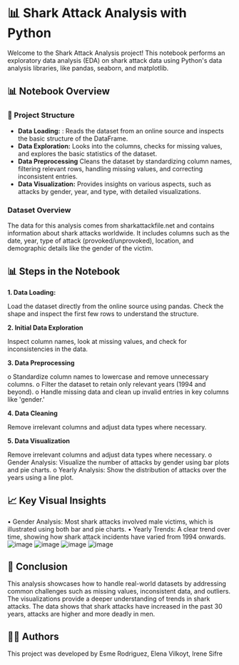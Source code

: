 # 📊 Shark Attack Analysis with Python

Welcome to the Shark Attack Analysis project! This notebook performs an exploratory data analysis (EDA) on shark attack data using Python's data analysis libraries, like pandas, seaborn, and matplotlib.

## 📊 Notebook Overview 


### 📂 Project Structure

- **Data Loading:** : Reads the dataset from an online source and inspects the basic structure of the DataFrame.
- **Data Exploration:** Looks into the columns, checks for missing values, and explores the basic statistics of the dataset.
- **Data Preprocessing** Cleans the dataset by standardizing column names, filtering relevant rows, handling missing values, and correcting inconsistent entries.
- **Data Visualization:** Provides insights on various aspects, such as attacks by gender, year, and type, with detailed visualizations.

### Dataset Overview

The data for this analysis comes from sharkattackfile.net and contains information about shark attacks worldwide. It includes columns such as the date, year, type of attack (provoked/unprovoked), location, and demographic details like the gender of the victim.


## 📊 Steps in the Notebook

**1. Data Loading:**  

Load the dataset directly from the online source using pandas. Check the shape and inspect the first few rows to understand the structure.

**2. Initial Data Exploration** 

Inspect column names, look at missing values, and check for inconsistencies in the data.

**3. Data Preprocessing**

   o	Standardize column names to lowercase and remove unnecessary columns.
   o	Filter the dataset to retain only relevant years (1994 and beyond).
   o	Handle missing data and clean up invalid entries in key columns like 'gender.'
   
**4. Data Cleaning**

Remove irrelevant columns and adjust data types where necessary.

**5. Data Visualization**

Remove irrelevant columns and adjust data types where necessary.
   o	Gender Analysis: Visualize the number of attacks by gender using bar plots and pie charts.
   o	Yearly Analysis: Show the distribution of attacks over the years using a line plot.

## 📈 Key Visual Insights

•	Gender Analysis: Most shark attacks involved male victims, which is illustrated using both bar and pie charts.
•	Yearly Trends: A clear trend over time, showing how shark attack incidents have varied from 1994 onwards.
![image](https://github.com/user-attachments/assets/2ea79660-e59c-4d2e-be06-cbda3618af9d)
![image](https://github.com/user-attachments/assets/4422e5d6-e8a6-4c8e-bdc9-9837cdd4bd43)
![image](https://github.com/user-attachments/assets/32cea855-01b2-48a6-81ac-48585f31712a)
![image](https://github.com/user-attachments/assets/93c4e14b-8150-4f6a-9730-39a8144c835e)




## 📜 Conclusion
 This analysis showcases how to handle real-world datasets by addressing common challenges such as missing values, inconsistent data, and outliers. The visualizations provide a deeper understanding of trends in shark attacks.
 The data shows that shark attacks have increased in the past 30 years, attacks are higher and more deadly in men.

## 🧑‍💻 Authors
This project was developed by Esme Rodriguez, Elena Vilkoyt, Irene Sifre
